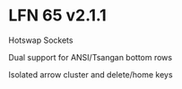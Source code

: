 # LFN 65 v2.1.1

Hotswap Sockets

Dual support for ANSI/Tsangan bottom rows

Isolated arrow cluster and delete/home keys
